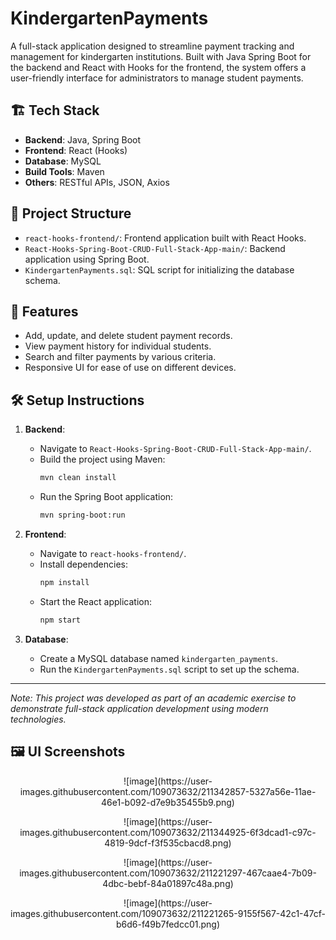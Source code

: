 # KindergartenPayments

A full-stack application designed to streamline payment tracking and management for kindergarten institutions. Built with Java Spring Boot for the backend and React with Hooks for the frontend, the system offers a user-friendly interface for administrators to manage student payments.

## 🏗️ Tech Stack

- **Backend**: Java, Spring Boot
- **Frontend**: React (Hooks)
- **Database**: MySQL
- **Build Tools**: Maven
- **Others**: RESTful APIs, JSON, Axios

## 📂 Project Structure

- `react-hooks-frontend/`: Frontend application built with React Hooks.
- `React-Hooks-Spring-Boot-CRUD-Full-Stack-App-main/`: Backend application using Spring Boot.
- `KindergartenPayments.sql`: SQL script for initializing the database schema.

## 🚀 Features

- Add, update, and delete student payment records.
- View payment history for individual students.
- Search and filter payments by various criteria.
- Responsive UI for ease of use on different devices.

## 🛠️ Setup Instructions

1. **Backend**:
   - Navigate to `React-Hooks-Spring-Boot-CRUD-Full-Stack-App-main/`.
   - Build the project using Maven:
     ```bash
     mvn clean install
     ```
   - Run the Spring Boot application:
     ```bash
     mvn spring-boot:run
     ```

2. **Frontend**:
   - Navigate to `react-hooks-frontend/`.
   - Install dependencies:
     ```bash
     npm install
     ```
   - Start the React application:
     ```bash
     npm start
     ```

3. **Database**:
   - Create a MySQL database named `kindergarten_payments`.
   - Run the `KindergartenPayments.sql` script to set up the schema.
---

*Note: This project was developed as part of an academic exercise to demonstrate full-stack application development using modern technologies.*

## 🖼️ UI Screenshots

<p align="center">
![image](https://user-images.githubusercontent.com/109073632/211342857-5327a56e-11ae-46e1-b092-d7e9b35455b9.png)
</p>

<p align="center">
![image](https://user-images.githubusercontent.com/109073632/211344925-6f3dcad1-c97c-4819-9dcf-f3f535cbacd8.png)
</p>

<p align="center">
![image](https://user-images.githubusercontent.com/109073632/211221297-467caae4-7b09-4dbc-bebf-84a01897c48a.png)
</p>

<p align="center">
![image](https://user-images.githubusercontent.com/109073632/211221265-9155f567-42c1-47cf-b6d6-f49b7fedcc01.png)
</p>
